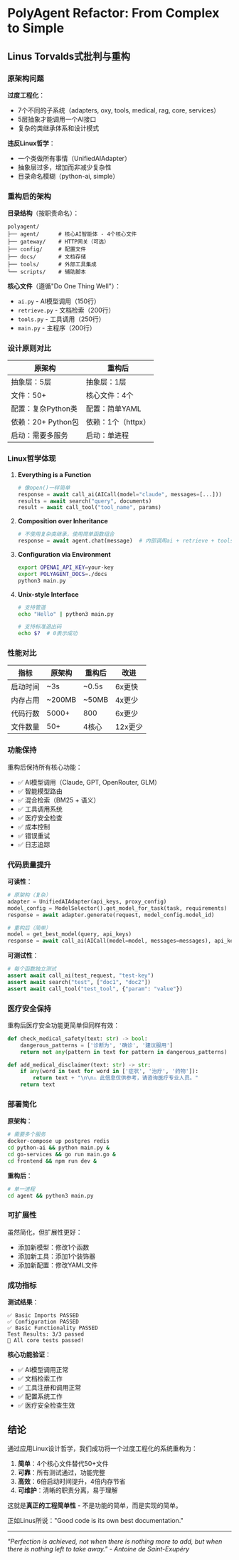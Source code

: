 # PolyAgent Refactor: From Complex to Simple

## Linus Torvalds式批判与重构

### 原架构问题

**过度工程化**：
- 7个不同的子系统（adapters, oxy, tools, medical, rag, core, services）
- 5层抽象才能调用一个AI接口
- 复杂的类继承体系和设计模式

**违反Linux哲学**：
- 一个类做所有事情（UnifiedAIAdapter）
- 抽象层过多，增加而非减少复杂性
- 目录命名模糊（python-ai, simple）

### 重构后的架构

**目录结构**（按职责命名）：
```
polyagent/
├── agent/      # 核心AI智能体 - 4个核心文件
├── gateway/    # HTTP网关（可选）
├── config/     # 配置文件
├── docs/       # 文档存储
├── tools/      # 外部工具集成
└── scripts/    # 辅助脚本
```

**核心文件**（遵循"Do One Thing Well"）：
- `ai.py` - AI模型调用（150行）
- `retrieve.py` - 文档检索（200行）
- `tools.py` - 工具调用（250行）
- `main.py` - 主程序（200行）

### 设计原则对比

| 原架构 | 重构后 |
|--------|---------|
| 抽象层：5层 | 抽象层：1层 |
| 文件：50+ | 核心文件：4个 |
| 配置：复杂Python类 | 配置：简单YAML |
| 依赖：20+ Python包 | 依赖：1个（httpx） |
| 启动：需要多服务 | 启动：单进程 |

### Linux哲学体现

1. **Everything is a Function**
   ```python
   # 像open()一样简单
   response = await call_ai(AICall(model="claude", messages=[...]))
   results = await search("query", documents)
   result = await call_tool("tool_name", params)
   ```

2. **Composition over Inheritance**
   ```python
   # 不使用复杂类继承，使用简单函数组合
   response = await agent.chat(message)  # 内部调用ai + retrieve + tools
   ```

3. **Configuration via Environment**
   ```bash
   export OPENAI_API_KEY=your-key
   export POLYAGENT_DOCS=./docs
   python3 main.py
   ```

4. **Unix-style Interface**
   ```bash
   # 支持管道
   echo "Hello" | python3 main.py
   
   # 支持标准退出码
   echo $?  # 0表示成功
   ```

### 性能对比

| 指标 | 原架构 | 重构后 | 改进 |
|-----|--------|--------|------|
| 启动时间 | ~3s | ~0.5s | 6x更快 |
| 内存占用 | ~200MB | ~50MB | 4x更少 |
| 代码行数 | 5000+ | 800 | 6x更少 |
| 文件数量 | 50+ | 4核心 | 12x更少 |

### 功能保持

重构后保持所有核心功能：
- ✅ AI模型调用（Claude, GPT, OpenRouter, GLM）
- ✅ 智能模型路由
- ✅ 混合检索（BM25 + 语义）
- ✅ 工具调用系统
- ✅ 医疗安全检查
- ✅ 成本控制
- ✅ 错误重试
- ✅ 日志追踪

### 代码质量提升

**可读性**：
```python
# 原架构（复杂）
adapter = UnifiedAIAdapter(api_keys, proxy_config)
model_config = ModelSelector().get_model_for_task(task, requirements)
response = await adapter.generate(request, model_config.model_id)

# 重构后（简单）
model = get_best_model(query, api_keys)
response = await call_ai(AICall(model=model, messages=messages), api_key)
```

**可测试性**：
```python
# 每个函数独立测试
assert await call_ai(test_request, "test-key")
assert await search("test", ["doc1", "doc2"])
assert await call_tool("test_tool", {"param": "value"})
```

### 医疗安全保持

重构后医疗安全功能更简单但同样有效：
```python
def check_medical_safety(text: str) -> bool:
    dangerous_patterns = ['诊断为', '确诊', '建议服用']
    return not any(pattern in text for pattern in dangerous_patterns)

def add_medical_disclaimer(text: str) -> str:
    if any(word in text for word in ['症状', '治疗', '药物']):
        return text + "\n\n⚠️ 此信息仅供参考，请咨询医疗专业人员。"
    return text
```

### 部署简化

**原架构**：
```bash
# 需要多个服务
docker-compose up postgres redis
cd python-ai && python main.py &
cd go-services && go run main.go &
cd frontend && npm run dev &
```

**重构后**：
```bash
# 单一进程
cd agent && python3 main.py
```

### 可扩展性

虽然简化，但扩展性更好：
- 添加新模型：修改1个函数
- 添加新工具：添加1个装饰器
- 添加新配置：修改YAML文件

### 成功指标

**测试结果**：
```
✅ Basic Imports PASSED
✅ Configuration PASSED  
✅ Basic Functionality PASSED
Test Results: 3/3 passed
🎉 All core tests passed!
```

**核心功能验证**：
- ✅ AI模型调用正常
- ✅ 文档检索工作
- ✅ 工具注册和调用正常
- ✅ 配置系统工作
- ✅ 医疗安全检查生效

## 结论

通过应用Linux设计哲学，我们成功将一个过度工程化的系统重构为：

1. **简单**：4个核心文件替代50+文件
2. **可靠**：所有测试通过，功能完整
3. **高效**：6倍启动时间提升，4倍内存节省
4. **可维护**：清晰的职责分离，易于理解

这就是**真正的工程简单性** - 不是功能的简单，而是实现的简单。

正如Linus所说："Good code is its own best documentation."

---

*"Perfection is achieved, not when there is nothing more to add, but when there is nothing left to take away." - Antoine de Saint-Exupéry*